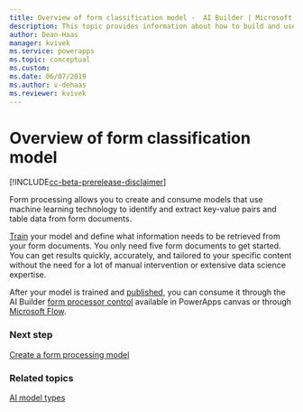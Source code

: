 ```yaml
---
title: Overview of form classification model -  AI Builder | Microsoft Docs
description: This topic provides information about how to build and use form processing models in AI Builder.
author: Dean-Haas
manager: kvivek
ms.service: powerapps
ms.topic: conceptual
ms.custom: 
ms.date: 06/07/2019
ms.author: v-dehaas
ms.reviewer: kvivek
---
```


# Overview of form classification model

[!INCLUDE[cc-beta-prerelease-disclaimer](./includes/cc-beta-prerelease-disclaimer.md)]

Form processing allows you to create and consume models that use machine learning technology to identify and extract key-value pairs and table data from form documents.

[Train](train-model.md) your model and define what information needs to be retrieved from your form documents. You only need five form documents to get started. You can get results quickly, accurately, and tailored to your specific content without the need for a lot of manual intervention or extensive data science expertise.

After your model is trained and [published](publish-model.md), you can consume it through the AI Builder [form processor control](form-processor-component-in-powerapps.md) available in PowerApps canvas or through [Microsoft Flow](form-processing-model-in-flow.md).

### Next step
[Create a form processing model](create-form-processing-model.md)

### Related topics
[AI model types](model-types.md)

